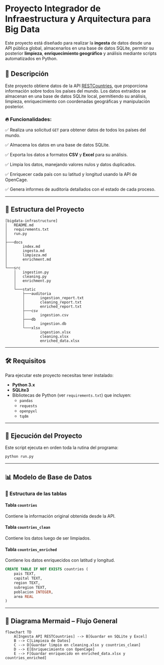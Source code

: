 # Proyecto Integrador de Infraestructura y Arquitectura para Big Data

Este proyecto está diseñado para realizar la **ingesta** de datos desde una API pública global, almacenarlos en una base de datos SQLite, permitir su posterior **limpieza**, **enriquecimiento geográfico** y análisis mediante scripts automatizados en Python.

## 🚀 **Descripción**

Este proyecto obtiene datos de la API [RESTCountries](https://restcountries.com/v3.1/all), que proporciona información sobre todos los países del mundo. Los datos extraídos se almacenan en una base de datos SQLite local, permitiendo su análisis, limpieza, enriquecimiento con coordenadas geográficas y manipulación posterior.

### 🔥 **Funcionalidades:**

✅ Realiza una solicitud `GET` para obtener datos de todos los países del mundo.

✅ Almacena los datos en una base de datos SQLite.

✅ Exporta los datos a formatos **CSV** y **Excel** para su análisis.

✅ Limpia los datos, manejando valores nulos y datos duplicados.

✅ Enriquecer cada país con su latitud y longitud usando la API de OpenCage.

✅ Genera informes de auditoría detallados con el estado de cada proceso.

---

## 📂 **Estructura del Proyecto**

```
[bigdata-infrastructure]
│   README.md
│   requirements.txt
│   run.py
│
├───docs
│       index.md
│       ingesta.md
│       limpieza.md
│       enrichment.md
│
└───src
    │   ingestion.py
    │   cleaning.py
    │   enrichment.py
    │
    └───static
        ├───auditoria
        │       ingestion_report.txt
        │       cleaning_report.txt
        │       enriched_report.txt
        ├───csv
        │       ingestion.csv
        ├───db
        │       ingestion.db
        └───xlsx
                ingestion.xlsx
                cleaning.xlsx
                enriched_data.xlsx
```

---

## 🛠️ **Requisitos**

Para ejecutar este proyecto necesitas tener instalado:

* **Python 3.x**
* **SQLite3**
* Bibliotecas de Python (ver `requirements.txt`) que incluyen:
  - `pandas`
  - `requests`
  - `openpyxl`
  - `tqdm`

---

## 🚀 **Ejecución del Proyecto**

Este script ejecuta en orden toda la rutina del programa:

```bash
python run.py
```

---

## 📊 Modelo de Base de Datos

### 🧩 Estructura de las tablas

#### Tabla `countries`

Contiene la información original obtenida desde la API.

#### Tabla `countries_clean`

Contiene los datos luego de ser limpiados.

#### Tabla `countries_enriched`

Contiene los datos enriquecidos con latitud y longitud.

```sql
CREATE TABLE IF NOT EXISTS countries (
    pais TEXT,
    capital TEXT,
    region TEXT,
    subregion TEXT,
    poblacion INTEGER,
    area REAL
)
```

---

## 🧠 Diagrama Mermaid – Flujo General

``` mermaid
flowchart TD
    A[Ingesta API RESTCountries] --> B[Guardar en SQLite y Excel]
    B --> C[Limpieza de Datos]
    C --> D[Guardar limpio en cleaning.xlsx y countries_clean]
    D --> E[Enriquecimiento con OpenCage]
    E --> F[Guardar enriquecido en enriched_data.xlsx y countries_enriched]
```
